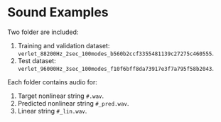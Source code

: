 # Sound Examples

Two folder are included:
1. Training and validation dataset: `verlet_88200Hz_2sec_100modes_b560b2ccf3355481139c27275c460555`.
2. Test dataset: `verlet_96000Hz_3sec_100modes_f10f6bff8da73917e3f7a795f58b2043`.

Each folder contains audio for:
1. Target nonlinear string `#.wav`.
2. Predicted nonlinear string `#_pred.wav`.
3. Linear string `#_lin.wav`.
